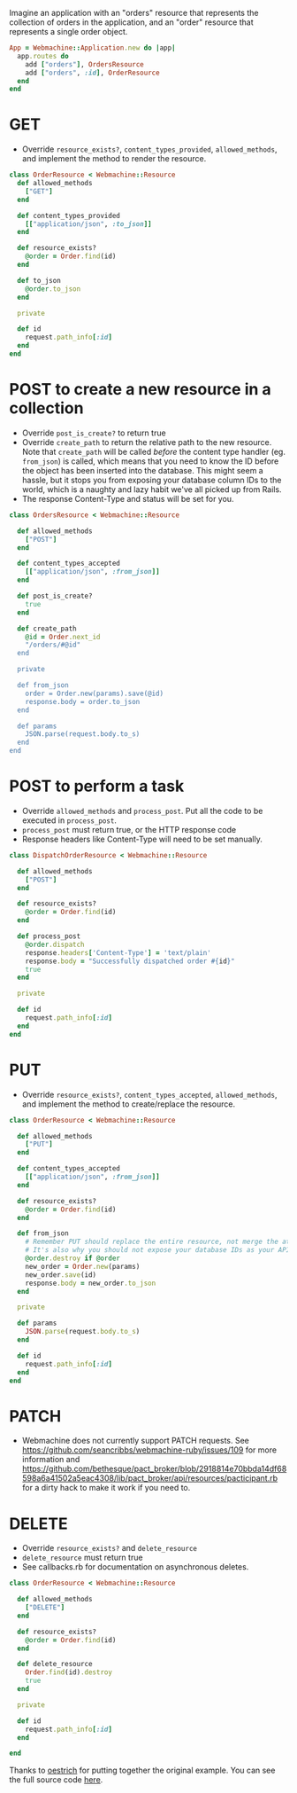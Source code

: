 Imagine an application with an "orders" resource that represents the collection of orders in the application, and an "order" resource that represents a single order object.

```ruby
App = Webmachine::Application.new do |app|
  app.routes do
    add ["orders"], OrdersResource
    add ["orders", :id], OrderResource
  end
end
```

# GET
* Override `resource_exists?`, `content_types_provided`, `allowed_methods`, and implement the method to render the resource.

```ruby
class OrderResource < Webmachine::Resource
  def allowed_methods
    ["GET"]
  end

  def content_types_provided
    [["application/json", :to_json]]
  end

  def resource_exists?
    @order = Order.find(id)
  end

  def to_json
    @order.to_json
  end

  private

  def id
    request.path_info[:id]
  end
end

```

# POST to create a new resource in a collection
* Override `post_is_create?` to return true
* Override `create_path` to return the relative path to the new resource. Note that `create_path` will be called _before_ the content type handler (eg. `from_json`) is called, which means that you need to know the ID before the object has been inserted into the database. This might seem a hassle, but it stops you from exposing your database column IDs to the world, which is a naughty and lazy habit we've all picked up from Rails.
* The response Content-Type and status will be set for you.

```ruby
class OrdersResource < Webmachine::Resource

  def allowed_methods
    ["POST"]
  end

  def content_types_accepted
    [["application/json", :from_json]]
  end

  def post_is_create?
    true
  end

  def create_path
    @id = Order.next_id
    "/orders/#@id"
  end

  private

  def from_json
    order = Order.new(params).save(@id)
    response.body = order.to_json
  end

  def params
    JSON.parse(request.body.to_s)
  end
end
```

# POST to perform a task
* Override `allowed_methods` and `process_post`.  Put all the code to be executed in `process_post`.
* `process_post` must return true, or the HTTP response code
* Response headers like Content-Type will need to be set manually.

```ruby
class DispatchOrderResource < Webmachine::Resource

  def allowed_methods
    ["POST"]
  end

  def resource_exists?
    @order = Order.find(id)
  end

  def process_post
    @order.dispatch
    response.headers['Content-Type'] = 'text/plain'
    response.body = "Successfully dispatched order #{id}"
    true
  end

  private

  def id
    request.path_info[:id]
  end
end

```

# PUT
* Override `resource_exists?`, `content_types_accepted`, `allowed_methods`, and implement the method to create/replace the resource.

```ruby
class OrderResource < Webmachine::Resource

  def allowed_methods
    ["PUT"]
  end

  def content_types_accepted
    [["application/json", :from_json]]
  end

  def resource_exists?
    @order = Order.find(id)
  end

  def from_json
    # Remember PUT should replace the entire resource, not merge the attributes! That's what PATCH is for.
    # It's also why you should not expose your database IDs as your API IDs.
    @order.destroy if @order
    new_order = Order.new(params)
    new_order.save(id)
    response.body = new_order.to_json
  end

  private

  def params
    JSON.parse(request.body.to_s)
  end

  def id
    request.path_info[:id]
  end
end
```

# PATCH
* Webmachine does not currently support PATCH requests. See https://github.com/seancribbs/webmachine-ruby/issues/109 for more information and https://github.com/bethesque/pact_broker/blob/2918814e70bbda14df68598a6a41502a5eac4308/lib/pact_broker/api/resources/pacticipant.rb for a dirty hack to make it work if you need to.

# DELETE
* Override `resource_exists?` and `delete_resource`
* `delete_resource` must return true
* See callbacks.rb for documentation on asynchronous deletes.

```ruby
class OrderResource < Webmachine::Resource

  def allowed_methods
    ["DELETE"]
  end

  def resource_exists?
    @order = Order.find(id)
  end

  def delete_resource
    Order.find(id).destroy
    true
  end

  private

  def id
    request.path_info[:id]
  end

end
```

Thanks to [oestrich][oestrich] for putting together the original example. You can see the full source code [here][source].

[oestrich]: https://github.com/oestrich
[source]: https://gist.github.com/oestrich/3638605
